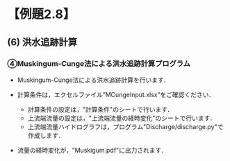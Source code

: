 # 【例題2.8】

## (6) 洪水追跡計算
### ④Muskingum-Cunge法による洪水追跡計算プログラム

- Muskingum-Cunge法による洪水追跡計算を行います．

- 計算条件は，エクセルファイル”MCungeInput.xlsx”をご確認ください．
    - 計算条件の設定は，"計算条件"のシートで行います．
    - 上流端流量の設定は，"上流端流量の経時変化"のシートで行います．
    - 上流端流量ハイドログラフは，プログラム"Discharge/discharge.py"で作成します．

- 流量の経時変化が，"Muskigum.pdf"に出力されます．